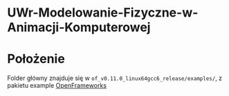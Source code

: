 
# UWr-Modelowanie-Fizyczne-w-Animacji-Komputerowej

# Położenie

Folder główny znajduje się w `of_v0.11.0_linux64gcc6_release/examples/`, z pakietu example [OpenFrameworks](https://openframeworks.cc/download/https://openframeworks.cc/download/)